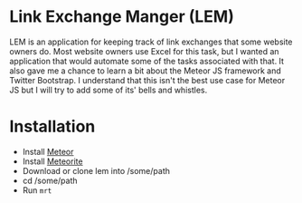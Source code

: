 # Link Exchange Manger (LEM)

LEM is an application for keeping track of link exchanges that some website owners do. Most website owners use Excel for this task, but I wanted an application that would automate some of the tasks associated with that. It also gave me a chance to learn a bit about the Meteor JS framework and Twitter Bootstrap. I understand that this isn't the best use case for Meteor JS but I will try to add some of its' bells and whistles.

# Installation
- Install [Meteor](http://meteor.com)
- Install [Meteorite](https://github.com/oortcloud/meteorite/)
- Download or clone lem into /some/path
- cd /some/path
- Run `mrt`